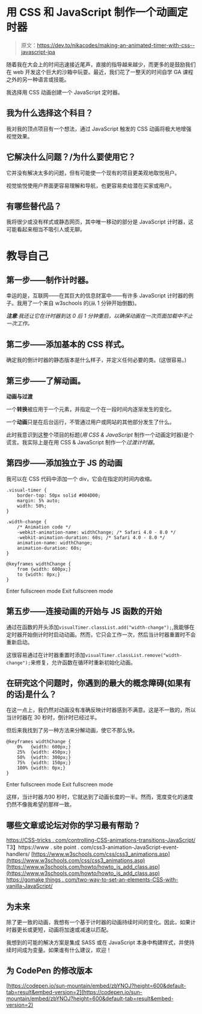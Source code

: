 # 用 CSS 和 JavaScript 制作一个动画定时器

> 原文：<https://dev.to/nikacodes/making-an-animated-timer-with-css--javascript-jpa>

随着我在大会上的时间迅速接近尾声，直接的指导越来越少，而更多的是鼓励我们在 web 开发这个巨大的沙箱中玩耍。最近，我们花了一整天的时间自学 GA 课程之外的另一种语言或技能。

我选择用 CSS 动画创建一个 JavaScript 定时器。

## 我为什么选择这个科目？

我对我的顶点项目有一个想法，通过 JavaScript 触发的 CSS 动画将极大地增强视觉效果。

## 它解决什么问题？/为什么要使用它？

它并没有解决太多的问题，但有可能使一个现有的项目更美观地取悦用户。

视觉愉悦使用户界面更容易理解和导航，也更容易卖给潜在买家或用户。

## 有哪些替代品？

我将很少或没有样式或静态网页，其中唯一移动的部分是 JavaScript 计时器，这可能看起来相当不吸引人或无聊。

# 教导自己

## 第一步——制作计时器。

幸运的是，互联网——在其巨大的信息财富中——有许多 JavaScript 计时器的例子。我用了一个来自 w3schools 的(从 1 分钟开始倒数)。

***注意**:我还让它在计时器到达 0 后 1 分钟重启，以确保动画在一次页面加载中不止一次工作。*

## 第二步——添加基本的 CSS 样式。

确定我的倒计时器的静态版本是什么样子，并定义任何必要的类。(这很容易。)

## 第三步——了解动画。

**动画与过渡**

一个**转换**被应用于一个元素，并指定一个在一段时间内逐渐发生的变化。

一个**动画**只是在后台运行，不管通过用户或网站的其他部分发生了什么。

此时我意识到这整个项目的标题(*用 CSS & JavaScript* 制作一个动画定时器)是个谎言。我实际上是在用 CSS & JavaScript 制作一个*过渡计时器*。

## 第四步——添加独立于 JS 的动画

我可以在 CSS 代码中添加一个 div，它会在指定的时间内收缩。

```
.visual-timer {
    border-top: 50px solid #004D00;
    margin: 5% auto;
    width: 50%;
}

.width-change {
    /* Animation code */
    -webkit-animation-name: widthChange; /* Safari 4.0 - 8.0 */
    -webkit-animation-duration: 60s; /* Safari 4.0 - 8.0 */
    animation-name: widthChange;
    animation-duration: 60s;
}

@keyframes widthChange {
    from {width: 600px;}
    to {width: 0px;}
} 
```

Enter fullscreen mode Exit fullscreen mode

## 第五步——连接动画的开始与 JS 函数的开始

通过在函数的开头添加`visualTimer.classList.add("width-change");`,我能够在定时器开始倒计时时启动动画。然而，它只会工作一次，然后当计时器重置时不会重新启动。

这很容易通过在计时器重置时添加`visualTimer.classList.remove("width-change");`来修复，允许函数在循环时重新初始化动画。

## 在研究这个问题时，你遇到的最大的概念障碍(如果有的话)是什么？

在这一点上，我仍然对动画没有准确反映计时器感到不满意。这是不一致的，所以当计时器在 30 秒时，倒计时已经过半。

但后来我找到了另一种方法来分解动画，使它不那么快。

```
@keyframes widthChange {
    0%   {width: 600px;}
    25%  {width: 450px;}
    50%  {width: 300px;}
    75%  {width: 150px;}
    100% {width: 0px;}
} 
```

Enter fullscreen mode Exit fullscreen mode

这样，当计时器*为*30 秒时，它就达到了动画长度的一半。然而，宽度变化的速度仍然不像我希望的那样一致。

## 哪些文章或论坛对你的学习最有帮助？

[https://CSS-tricks . com/controlling-CSS-animations-transitions-JavaScript/](https://css-tricks.com/controlling-css-animations-transitions-javascript/)
T3】https://www . site point . com/css3-animation-JavaScript-event-handlers/
[https://www.w3schools.com/css/css3_animations.asp](https://www.w3schools.com/css/css3_animations.asp)
[https://www.w3schools.com/howto/howto_js_add_class.asp](https://www.w3schools.com/howto/howto_js_add_class.asp)
[https://gomake things . com/two-way-to-set-an-elements-CSS-with-vanilla-JavaScript/](https://gomakethings.com/two-ways-to-set-an-elements-css-with-vanilla-javascript/)

## 为未来

除了更一致的动画，我想有一个基于计时器的动画持续时间的变化。因此，如果计时器更长或更短，动画将加速或减速以匹配。

我想到的可能的解决方案是集成 SASS 或在 JavaScript 本身中构建样式，并使持续时间成为变量。如果谁有什么建议，欢迎！

## 为 CodePen 的修改版本

[https://codepen.io/sun-mountain/embed/zbYNOJ?height=600&default-tab=result&embed-version=2](https://codepen.io/sun-mountain/embed/zbYNOJ?height=600&default-tab=result&embed-version=2)